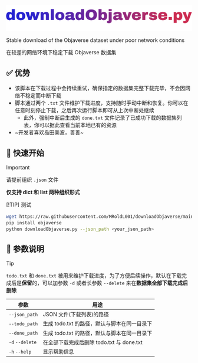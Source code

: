 <div align="left">
  <img src="dlobj-title.png" alt="TITLE" width="700">
</div>

Stable download of the Objaverse dataset under poor network conditions

在较差的网络环境下稳定下载 Objaverse 数据集

## ✅ 优势
- 该脚本在下载过程中会持续重试，确保指定的数据集完整下载完毕，不会因网络不稳定而中断下载
- 脚本通过两个 `.txt` 文件维护下载进度，支持随时手动中断和恢复。你可以在任意时刻停止下载，之后再次运行脚本即可从上次中断处继续
    - 此外，强制中断后生成的 `done.txt` 文件记录了已成功下载的数据集列表，你可以据此查看当前本地已有的资源
- ~开发者喜欢岛田美波，善善~

## 🚀 快速开始
> [!IMPORTANT]
> 请提前组织 `.json` 文件
>
> **仅支持 dict 和 list 两种组织形式**
>
> [!TIP]
> 测试

```bash
wget https://raw.githubusercontent.com/MRoldL001/downloadObjaverse/main/downloadObjaverse.py
pip install objaverse
python downloadObjaverse.py --json_path <your_json_path>
```

## 🧭 参数说明
> [!TIP]
> `todo.txt` 和 `done.txt` 被用来维护下载进度，为了方便后续操作，默认在下载完成后是**保留**的，可以加参数 `-d` 或者长参数 `--delete` 来在**数据集全部下载完成后删除**

| 参数 | 用途 |
|------|------|
| `--json_path` | JSON 文件(下载列表)的路径 |
| `--todo_path` | 生成 todo.txt 的路径，默认与脚本在同一目录下 |
| `--done_path` | 生成 todo.txt 的路径，默认与脚本在同一目录下 |
| `-d` `--delete` | 在全部下载完成后删除 todo.txt 与 done.txt |
| `-h` `--help` | 显示帮助信息 |
